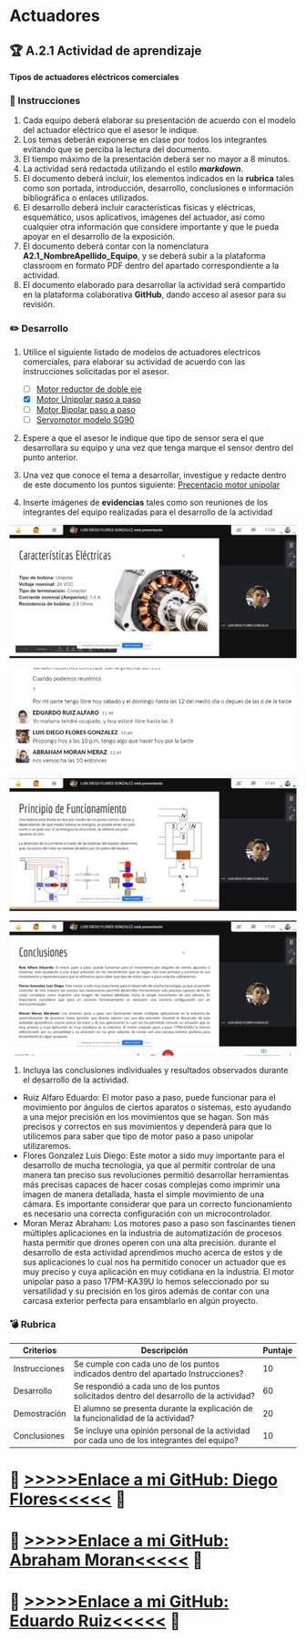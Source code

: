 # Actuadores

## :trophy: A.2.1 Actividad de aprendizaje

**Tipos de actuadores eléctricos comerciales**

### :blue_book: Instrucciones

1. Cada equipo deberá elaborar su presentación de acuerdo con el modelo del actuador eléctrico que el asesor le indique.
2. Los temas deberán exponerse en clase por todos los integrantes evitando que se perciba la lectura del documento.
3. El tiempo máximo de la presentación deberá ser no mayor a 8 minutos.
4. La actividad será redactada utilizando el estilo **_markdown_**.
5. El documento deberá incluir, los elementos indicados en la **rubrica** tales como son portada, introducción, desarrollo, conclusiones e información bibliográfica o enlaces utilizados.
6. El desarrollo deberá incluir características físicas y eléctricas, esquemático, usos aplicativos, imágenes del actuador, asi como cualquier otra información que considere importante y que le pueda apoyar en el desarrollo de la exposición.
7. El documento deberá contar con la nomenclatura **A2.1_NombreApellido_Equipo**, y se deberá subir a la plataforma classroom en formato PDF dentro del apartado correspondiente a la actividad.
8. El documento elaborado para desarrollar la actividad será compartido en la plataforma colaborativa **GitHub**, dando acceso al asesor para su revisión.

### :pencil2: Desarrollo

1. Utilice el siguiente listado de modelos de actuadores electricos comerciales, para elaborar su actividad de acuerdo con las instrucciones solicitadas por el asesor.

   - [ ] [Motor reductor de doble eje](https://articulo.mercadolibre.com.mx/MLM-651722486-motor-reductor-de-doble-eje-recto-3-vcc-mot-120-_JM?quantity=1#position=3&type=item&tracking_id=36396cb4-7b75-41a3-97e3-a0c6af6709c3)
   - [x] [Motor Unipolar paso a paso](https://articulo.mercadolibre.com.mx/MLM-587352935-motor-a-pasos-pm55l-048-unipolar-75-por-paso-con-cables-_JM?quantity=1#position=3&type=item&tracking_id=1a7ba1b9-b483-4d15-889f-2b970c4779c2)
   - [ ] [Motor Bipolar paso a paso](https://articulo.mercadolibre.com.mx/MLM-783827003-motores-a-pasos-nema-23-bipolar-13kg-minebea-japones-arduino-_JM?quantity=1#position=2&type=item&tracking_id=f05c36d1-e3e0-4d19-b76e-8bbd132124fd)
   - [ ] [Servomotor modelo SG90](https://articulo.mercadolibre.com.mx/MLM-618694358-micro-servomotor-sg90-robotica-arduino-16-kg-servo-motor-_JM?quantity=1&variation=23651072471#position=1&type=item&tracking_id=4b156b79-3721-4fc1-9ef0-4f378d92e1ef)

2. Espere a que el asesor le indique que tipo de sensor sera el que desarrollara su equipo y una vez que tenga marque el sensor dentro del punto anterior.
3. Una vez que conoce el tema a desarrollar, investigue y redacte dentro de este documento los puntos siguiente:
[Precentacio motor unipolar](../docs/Motor%20Unipolar%20Paso%20A%20Paso%2017PM-KA39U.pdf)
4. Inserte imágenes de **evidencias** tales como son reuniones de los integrantes del equipo realizadas para el desarrollo de la actividad

<p align="center">
    <img alt="imagen 1" src="../img/expo2_evidencia_1.png" >
</p>
<p align="center">
    <img alt="imagen 3" src="../img/expo2_evidencia_2.png">
</p>
<p align="center">
    <img alt="imagen 3" src="../img/expo2_evidencia_3.png" >
</p>
<p align="center">
    <img alt="imagen 4" src="../img/expo2_evidencia_4.png" >
</p>

1. Incluya las conclusiones individuales y resultados observados durante el desarrollo de la actividad.

- Ruiz Alfaro Eduardo: El motor paso a paso, puede funcionar para el movimiento por ángulos de ciertos aparatos o sistemas, esto ayudando a una mejor precisión en los movimientos que se hagan. Son más precisos y correctos en sus movimientos y dependerá para que lo utilicemos para saber que tipo de motor paso a paso unipolar utilizaremos.
- Flores Gonzalez Luis Diego: Este motor a sido muy importante para el desarrollo de mucha tecnología, ya que al permitir controlar de una manera tan preciso sus revoluciones permitió desarrollar herramientas más precisas capaces de hacer cosas complejas como imprimir una imagen de manera detallada, hasta el simple movimiento de una cámara. Es importante considerar que para un correcto funcionamiento es necesario una correcta configuración con un microcontrolador.
- Moran Meraz Abraham: Los motores paso a paso son fascinantes tienen múltiples aplicaciones en la industria de automatización de procesos hasta permitir que drones operen con una alta precisión. durante el desarrollo de esta actividad aprendimos mucho acerca de estos y de sus aplicaciones lo cual nos ha permitido conocer un actuador que es muy preciso y cuya aplicación en muy cotidiana en la industria. El motor unipolar paso a paso 17PM-KA39U lo hemos seleccionado por su versatilidad y su precisión en los giros además de contar con una carcasa exterior perfecta para ensamblarlo en algún proyecto.

### :bomb: Rubrica

| Criterios     | Descripción                                                                                 | Puntaje |
| ------------- | ------------------------------------------------------------------------------------------- | ------- |
| Instrucciones | Se cumple con cada uno de los puntos indicados dentro del apartado Instrucciones?           | 10      |  | 5 |
| Desarrollo    | Se respondió a cada uno de los puntos solicitados dentro del desarrollo de la actividad?    | 60      |
| Demostración  | El alumno se presenta durante la explicación de la funcionalidad de la actividad?           | 20      |
| Conclusiones  | Se incluye una opinión personal de la actividad por cada uno de los integrantes del equipo? | 10      |

# :open_file_folder: [>>>>>Enlace a mi GitHub: Diego Flores<<<<<](https://github.com/Diego-FloresG/Sistemas_Programables_Practicas) :open_file_folder:

# :open_file_folder: [>>>>>Enlace a mi GitHub: Abraham Moran<<<<<](https://github.com/AbrahamMoranMeraz/Sistemas_Prog) :open_file_folder:

# :open_file_folder: [>>>>>Enlace a mi GitHub: Eduardo Ruiz<<<<<](https://github.com/EduardoRuiz2099/Sistemas-Programables) :open_file_folder:
